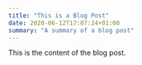 ```yaml
---
title: "This is a Blog Post"
date: 2020-06-12T17:07:24+01:00
summary: "A summary of a blog post"
---
```


This is the content of the blog post.
